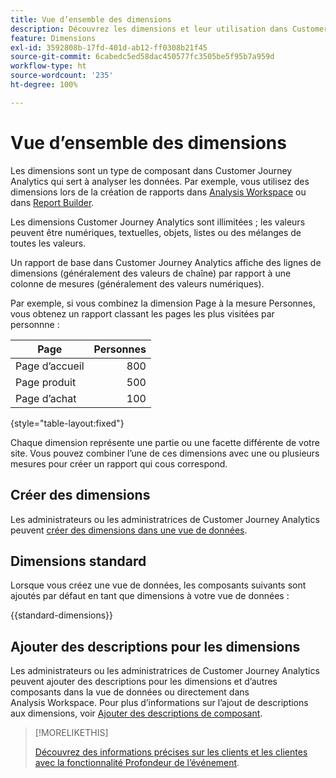```yaml
---
title: Vue d’ensemble des dimensions
description: Découvrez les dimensions et leur utilisation dans Customer Journey Analytics.
feature: Dimensions
exl-id: 3592808b-17fd-401d-ab12-ff0308b21f45
source-git-commit: 6cabedc5ed58dac450577fc3505be5f95b7a959d
workflow-type: ht
source-wordcount: '235'
ht-degree: 100%

---
```


# Vue d’ensemble des dimensions

Les dimensions sont un type de composant dans Customer Journey Analytics qui sert à analyser les données. Par exemple, vous utilisez des dimensions lors de la création de rapports dans [Analysis Workspace](/help/analysis-workspace/home.md) ou dans [Report Builder](/help/report-builder/rb-overview.md).

Les dimensions Customer Journey Analytics sont illimitées ; les valeurs peuvent être numériques, textuelles, objets, listes ou des mélanges de toutes les valeurs.

Un rapport de base dans Customer Journey Analytics affiche des lignes de dimensions (généralement des valeurs de chaîne) par rapport à une colonne de mesures (généralement des valeurs numériques).

Par exemple, si vous combinez la dimension Page à la mesure Personnes, vous obtenez un rapport classant les pages les plus visitées par personnne :

| Page | Personnes |
| --- | ---: |
| Page d’accueil | 800 |
| Page produit | 500 |
| Page d’achat | 100 |

{style="table-layout:fixed"}

Chaque dimension représente une partie ou une facette différente de votre site. Vous pouvez combiner l’une de ces dimensions avec une ou plusieurs mesures pour créer un rapport qui cous correspond.


## Créer des dimensions

Les administrateurs ou les administratrices de Customer Journey Analytics peuvent [créer des dimensions dans une vue de données](/help/data-views/create-dataview.md#components).

## Dimensions standard

Lorsque vous créez une vue de données, les composants suivants sont ajoutés par défaut en tant que dimensions à votre vue de données :

{{standard-dimensions}}


## Ajouter des descriptions pour les dimensions

Les administrateurs ou les administratrices de Customer Journey Analytics peuvent ajouter des descriptions pour les dimensions et d’autres composants dans la vue de données ou directement dans Analysis Workspace. Pour plus d’informations sur l’ajout de descriptions aux dimensions, voir [Ajouter des descriptions de composant](/help/components/add-component-descriptions.md).

>[!MORELIKETHIS]
>
>[Découvrez des informations précises sur les clients et les clientes avec la fonctionnalité Profondeur de l’événement](https://experienceleaguecommunities.adobe.com/t5/adobe-analytics-blogs/discover-deeper-customer-insights-with-adobe-customer-journey/ba-p/753947#M576).
>


